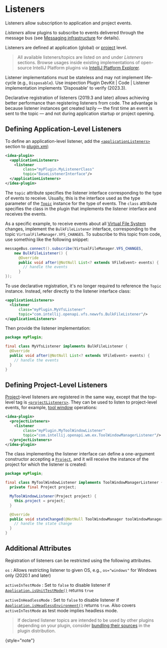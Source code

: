 <!-- Copyright 2000-2024 JetBrains s.r.o. and contributors. Use of this source code is governed by the Apache 2.0 license. -->

# Listeners

<link-summary>Listeners allow subscription to application and project events.</link-summary>

_Listeners_ allow plugins to subscribe to events delivered through the message bus (see [Messaging infrastructure](messaging_infrastructure.md) for details).

Listeners are defined at application (global) or [project](project.md) level.

> All available listeners/topics are listed on [](intellij_platform_extension_point_list.md) and [](intellij_platform_extension_point_list.md) under _Listeners_ sections.
> Browse usages inside existing implementations of open-source IntelliJ Platform plugins via [IntelliJ Platform Explorer](https://jb.gg/ipe).
>

Listener implementations must be stateless and may not implement life-cycle (e.g., `Disposable`).
Use inspection <control>Plugin DevKit | Code | Listener implementation implements 'Disposable'</control> to verify (2023.3).

Declarative registration of listeners (2019.3 and later) allows achieving better performance than registering listeners from code.
The advantage is because listener instances get created lazily — the first time an event is sent to the topic — and not during application startup or project opening.

## Defining Application-Level Listeners

To define an application-level listener, add the [`<applicationListeners>`](plugin_configuration_file.md#idea-plugin__applicationListeners) section to <path>[plugin.xml](plugin_configuration_file.md)</path>:

```xml
<idea-plugin>
  <applicationListeners>
    <listener
        class="myPlugin.MyListenerClass"
        topic="BaseListenerInterface"/>
  </applicationListeners>
</idea-plugin>
```

The `topic` attribute specifies the listener interface corresponding to the type of events to receive.
Usually, this is the interface used as the type parameter of the [`Topic`](%gh-ic%/platform/extensions/src/com/intellij/util/messages/Topic.java) instance for the type of events.
The `class` attribute specifies the class in the plugin that implements the listener interface and receives the events.

As a specific example, to receive events about all [Virtual File System](virtual_file_system.md) changes, implement the `BulkFileListener` interface, corresponding to the topic `VirtualFileManager.VFS_CHANGES`.
To subscribe to this topic from code, use something like the following snippet:

```java
messageBus.connect().subscribe(VirtualFileManager.VFS_CHANGES,
    new BulkFileListener() {
      @Override
      public void after(@NotNull List<? extends VFileEvent> events) {
        // handle the events
      }
});
```

To use declarative registration, it's no longer required to reference the `Topic` instance.
Instead, refer directly to the listener interface class:

```xml
<applicationListeners>
  <listener
      class="myPlugin.MyVfsListener"
      topic="com.intellij.openapi.vfs.newvfs.BulkFileListener"/>
</applicationListeners>
```

Then provide the listener implementation:

```java
package myPlugin;

final class MyVfsListener implements BulkFileListener {
  @Override
  public void after(@NotNull List<? extends VFileEvent> events) {
    // handle the events
  }
}
```

## Defining Project-Level Listeners

[Project](project.md)-level listeners are registered in the same way, except that the top-level tag is [`<projectListeners>`](plugin_configuration_file.md#idea-plugin__projectListeners).
They can be used to listen to project-level events, for example, [tool window](tool_windows.md) operations:

```xml
<idea-plugin>
  <projectListeners>
    <listener
        class="myPlugin.MyToolWindowListener"
        topic="com.intellij.openapi.wm.ex.ToolWindowManagerListener"/>
  </projectListeners>
</idea-plugin>
```

The class implementing the listener interface can define a one-argument constructor accepting a [`Project`](%gh-ic%/platform/core-api/src/com/intellij/openapi/project/Project.java), and it will receive the instance of the project for which the listener is created:

```java
package myPlugin;

final class MyToolWindowListener implements ToolWindowManagerListener {
  private final Project project;

  MyToolWindowListener(Project project) {
    this.project = project;
  }

  @Override
  public void stateChanged(@NotNull ToolWindowManager toolWindowManager) {
    // handle the state change
  }
}
```

## Additional Attributes

Registration of listeners can be restricted using the following attributes.

`os`
: Allows restricting listener to given OS, e.g., `os="windows"` for Windows only (2020.1 and later)

`activeInTestMode`
: Set to `false` to disable listener if [`Application.isUnitTestMode()`](%gh-ic%/platform/core-api/src/com/intellij/openapi/application/Application.java) returns `true`

`activeInHeadlessMode`
: Set to `false` to disable listener if [`Application.isHeadlessEnvironment()`](%gh-ic%/platform/core-api/src/com/intellij/openapi/application/Application.java) returns `true`.
  Also covers `activeInTestMode` as test mode implies headless mode.

> If declared listener topics are intended to be used by other plugins depending on your plugin, consider [bundling their sources](bundling_plugin_openapi_sources.md) in the plugin distribution.
>
{style="note"}
